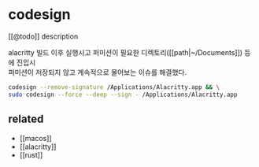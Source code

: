 # codesign

[[@todo]] description

alacritty 빌드 이후 실행시고 퍼미션이 필요한 디렉토리([[path|~/Documents]]) 등에 진입시  
퍼미션이 저장되지 않고 계속적으로 물어보는 이슈를 해결했다.

```sh
codesign --remove-signature /Applications/Alacritty.app && \
sudo codesign --force --deep --sign - /Applications/Alacritty.app
```

## related
- [[macos]]
- [[alacritty]]
- [[rust]]
